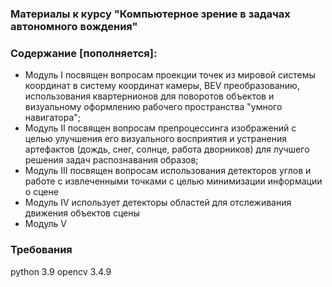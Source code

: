### Материалы к курсу "Компьютерное зрение в задачах автономного вождения" 
### Содержание [пополняется]:
- Модуль I посвящен вопросам проекции точек из мировой системы координат в систему координат камеры, BEV преобразованию, использования квартернионов для поворотов объектов и визуальному оформлению рабочего пространства "умного навигатора";
- Модуль II посвящен вопросам препроцессинга изображений с целью улучшения его визуального восприятия и устранения артефактов (дождь, снег, солнце, работа дворников) для лучшего решения задач распознавания образов;
- Модуль III посвящен вопросам использования детекторов углов и работе с извлеченными точками с целью минимизации информации о сцене 
- Модуль IV использует детекторы областей для отслеживания движения объектов сцены
- Модуль V 




### Требования
python 3.9
opencv 3.4.9
